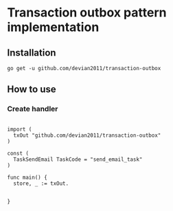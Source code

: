# Transaction outbox pattern implementation

## Installation

```shell
go get -u github.com/devian2011/transaction-outbox
```

## How to use

### Create handler

```shell

import (
  txOut "github.com/devian2011/transaction-outbox"
)

const (
  TaskSendEmail TaskCode = "send_email_task"
)

func main() {
  store, _ := txOut.
  
  
}

```
